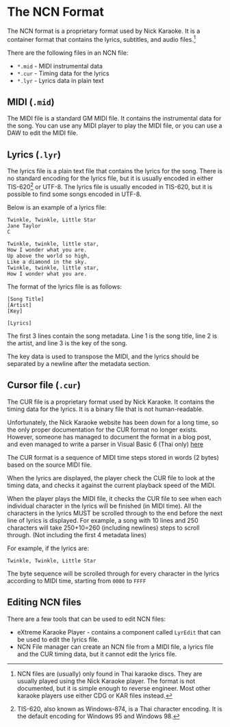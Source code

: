 # The NCN Format

The NCN format is a proprietary format used by Nick Karaoke. It is a container format that contains the lyrics, subtitles, and audio files.[^ncn_location]


[^ncn_location]: NCN files are (usually) only found in Thai karaoke discs. They are usually played using the Nick Karaoke player. The format is not documented, but it is simple enough to reverse engineer. Most other karaoke players use either CDG or KAR files instead.


There are the following files in an NCN file:

- `*.mid` - MIDI instrumental data
- `*.cur` - Timing data for the lyrics
- `*.lyr` - Lyrics data in plain text

## MIDI (`.mid`)

The MIDI file is a standard GM MIDI file. It contains the instrumental data for the song. You can use any MIDI player to play the MIDI file, or you can use a DAW to edit the MIDI file.

## Lyrics (`.lyr`)

The lyrics file is a plain text file that contains the lyrics for the song. There is no standard encoding for the lyrics file, but it is usually encoded in either TIS-620[^tis] or UTF-8. The lyrics file is usually encoded in TIS-620, but it is possible to find some songs encoded in UTF-8.

[^tis]: TIS-620, also known as Windows-874, is a Thai character encoding. It is the default encoding for Windows 95 and Windows 98.

Below is an example of a lyrics file:

```
Twinkle, Twinkle, Little Star
Jane Taylor
C

Twinkle, twinkle, little star,
How I wonder what you are.
Up above the world so high,
Like a diamond in the sky.
Twinkle, twinkle, little star,
How I wonder what you are.
```

The format of the lyrics file is as follows:
```
[Song Title]
[Artist]
[Key]

[Lyrics]
```

The first 3 lines contain the song metadata. Line 1 is the song title, line 2 is the artist, and line 3 is the key of the song.

The key data is used to transpose the MIDI, and the lyrics should be separated by a newline after the metadata section.

## Cursor file (`.cur`)

The CUR file is a proprietary format used by Nick Karaoke. It contains the timing data for the lyrics. It is a binary file that is not human-readable.

Unfortunately, the Nick Karaoke website has been down for a long time, so the only proper documentation for the CUR format no longer exists. However, someone has managed to document the format in a blog post, and even managed to write a parser in Visual Basic 6 (Thai only) [here](https://sukoom2001.wordpress.com/2005/02/15/%E0%B8%A3%E0%B8%B9%E0%B8%9B%E0%B9%81%E0%B8%9A%E0%B8%9A%E0%B9%84%E0%B8%9F%E0%B8%A5%E0%B9%8C-cur-%E0%B8%82%E0%B8%AD%E0%B8%87-nick-karaoke/)

The CUR format is a sequence of MIDI time steps stored in words (2 bytes) based on the source MIDI file.

When the lyrics are displayed, the player check the CUR file to look at the timing data, and checks it against the current playback speed of the MIDI.

When the player plays the MIDI file, it checks the CUR file to see when each individual character in the lyrics will be finished (in MIDI time). All the characters in the lyrics MUST be scrolled through to the end before the next line of lyrics is displayed. For example, a song with 10 lines and 250 characters will take 250+10=260 (including newlines) steps to scroll through. (Not including the first 4 metadata lines)

For example, if the lyrics are:

```
Twinkle, Twinkle, Little Star
```
The byte sequence will be scrolled through for every character in the lyrics according to MIDI time, starting from `0000` to `FFFF`


## Editing NCN files

There are a few tools that can be used to edit NCN files:
- eXtreme Karaoke Player - contains a component called `LyrEdit` that can be used to edit the lyrics file.
- NCN File manager can create an NCN file from a MIDI file, a lyrics file and the CUR timing data, but it cannot edit the lyrics file.